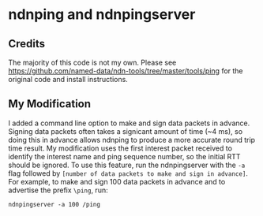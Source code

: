 # ndnping and ndnpingserver

## Credits
The majority of this code is not my own. Please see https://github.com/named-data/ndn-tools/tree/master/tools/ping for the original code and install instructions.

## My Modification
I added a command line option to make and sign data packets in advance. Signing data packets often takes a signicant amount of time (~4 ms), so doing this in advance allows ndnping to produce a more accurate round trip time result. My modification uses the first interest packet received to identify the interest name and ping sequence number, so the initial RTT should be ignored. 
To use this feature, run the ndnpingserver with the `-a` flag followed by `[number of data packets to make and sign in advance]`. For example, to make and sign 100 data packets in advance and to advertise the prefix `\ping`, run:
    
    ndnpingserver -a 100 /ping


